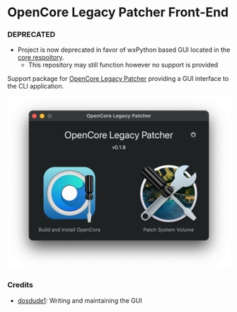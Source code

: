 # OpenCore Legacy Patcher Front-End


### DEPRECATED

* Project is now deprecated in favor of wxPython based GUI located in the [core respoitory](https://github.com/dortania/OpenCore-Legacy-Patcher).
  * This repository may still function however no support is provided

Support package for [OpenCore Legacy Patcher](https://github.com/dortania/OpenCore-Legacy-Patcher) providing a GUI interface to the CLI application. 

<img src="images/main-menu.png" alt="OpenCore Patcher Logo" width="512" />

### Credits

* [dosdude1](https://github.com/dosdude1): Writing and maintaining the GUI
